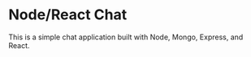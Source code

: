 # Node/React Chat

This is a simple chat application built with Node, Mongo, Express, and React.


<!-- 
# Pull from dockerhub and run

# Build and run
docker build -t chat:v0.1 .
docker run -d -p 3000:3000 chat:v0.1

# Run the code
git clone
npm install
cd backend
npm start
-->
